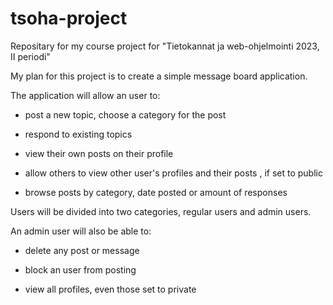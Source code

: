 # tsoha-project
Repositary for my course project for "Tietokannat ja web-ohjelmointi 2023, II periodi"

My plan for this project is to create a simple message board application.

The application will allow an user to:

- post a new topic, choose a category for the post

- respond to existing topics

- view their own posts on their profile

- allow others to view other user's profiles and their posts , if set to public

- browse posts by category, date posted or amount of responses

Users will be divided into two categories, regular users and admin users.

An admin user will also be able to:

- delete any post or message

- block an user from posting

- view all profiles, even those set to private

